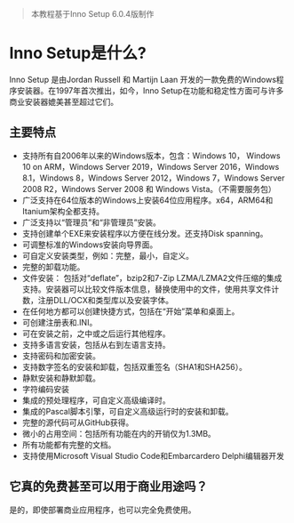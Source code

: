 > 本教程基于Inno Setup 6.0.4版制作

# Inno Setup是什么?

Inno Setup 是由Jordan Russell 和 Martijn Laan 开发的一款免费的Windows程序安装器。在1997年首次推出，如今，Inno Setup在功能和稳定性方面可与许多商业安装器媲美甚至超过它们。

## 主要特点

* 支持所有自2006年以来的Windows版本，包含：Windows 10， Windows 10 on ARM，Windows Server 2019，Windows Server 2016，Windows 8.1，Windows 8，Windows Server 2012，Windows 7，Windows Server 2008 R2，Windows Server 2008 和 Windows Vista。（不需要服务包）
* 广泛支持在64位版本的Windows上安装64位应用程序。x64，ARM64和Itanium架构全都支持。
* 广泛支持以“管理员”和“非管理员”安装。
* 支持创建单个EXE来安装程序以方便在线分发。还支持Disk spanning。
* 可调整标准的Windows安装向导界面。
* 可自定义安装类型，例如：完整，最小，自定义。
* 完整的卸载功能。
* 文件安装：
  包括对“deflate”，bzip2和7-Zip LZMA/LZMA2文件压缩的集成支持。安装器可以比较文件版本信息，替换使用中的文件，使用共享文件计数，注册DLL/OCX和类型库以及安装字体。
* 在任何地方都可以创建快捷方式，包括在“开始”菜单和桌面上。
* 可创建注册表和.INI。
* 可在安装之前，之中或之后运行其他程序。
* 支持多语言安装，包括从右到左语言支持。
* 支持密码和加密安装。
* 支持数字签名的安装和卸载，包括双重签名（SHA1和SHA256）。
* 静默安装和静默卸载。
* 字符编码安装
* 集成的预处理程序，可自定义高级编译时。
* 集成的Pascal脚本引擎，可自定义高级运行时的安装和卸载。
* 完整的源代码可从GitHub获得。
* 微小的占用空间：包括所有功能在内的开销仅为1.3MB。
* 所有功能都有完整的文档。
* 支持使用Microsoft Visual Studio Code和Embarcardero Delphi编辑器开发

## 它真的免费甚至可以用于商业用途吗？

是的，即使部署商业应用程序，也可以完全免费使用。